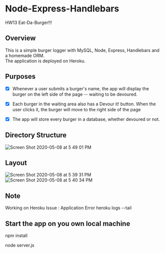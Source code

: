 # Node-Express-Handlebars
HW13  Eat-Da-Burger!!!

## Overview 
This is a simple burger logger with MySQL, Node, Express, Handlebars and a homemade ORM.  
The application is deployed on Heroku.

## Purposes 
- [x] Whenever a user submits a burger's name, the app will display the burger on the left side of the page -- waiting to be devoured.
- [x] Each burger in the waiting area also has a Devour it! button. When the user clicks it, the burger will move to the right side of the page
- [x] The app will store every burger in a database, whether devoured or not.


## Directory Structure 
![Screen Shot 2020-05-08 at 5 49 01 PM](https://user-images.githubusercontent.com/55516592/81457686-5fdfbc00-9154-11ea-8f3a-af3b7a757495.png)

## Layout 
![Screen Shot 2020-05-08 at 5 39 31 PM](https://user-images.githubusercontent.com/55516592/81457495-8a7d4500-9153-11ea-8ba4-1cb30bc60fc7.png)
![Screen Shot 2020-05-08 at 5 40 34 PM](https://user-images.githubusercontent.com/55516592/81457497-8cdf9f00-9153-11ea-87dd-b563d6be3669.png)



## Note 
Working on Heroku Issue : Application Error heroku logs --tail



## Start the app on you own local machine
npm install 

node server.js